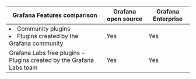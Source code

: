 | Grafana Features comparison             | Grafana open source | Grafana Enterprise |
|-----------------------------------------|---------------------|--------------------|
| <li>Community plugins</li>  <li>Plugins created by the Grafana community</li> | Yes | Yes |
|Grafana Labs free plugins - Plugins created by the Grafana Labs team | Yes | Yes |
